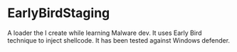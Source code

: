 # EarlyBirdStaging

A loader the I create while learning Malware dev. It uses Early Bird technique to inject shellcode. It has been tested against Windows defender.  

